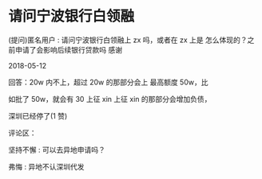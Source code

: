 # 请问宁波银行白领融

(提问)匿名用户 : 请问宁波银行白领融上 zx 吗，或者在 zx 上是 怎么体现的？之前申请了会影响后续银行贷款吗 感谢

2018-05-12

回答：20w 内不上，超过 20w 的那部分会上 最高额度 50w，比

如批了 50w，就会有 30 上征 xin 上征 xin 的那部分会增加负债，

深圳已经停了(1 赞)

评论区：

坚持不懈 : 可以去异地申请吗？

弗悔 : 异地不认深圳代发
